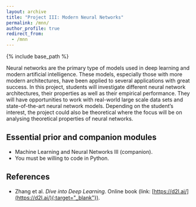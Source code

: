 ```yaml
---
layout: archive
title: "Project III: Modern Neural Networks"
permalink: /mnn/
author_profile: true
redirect_from:
  - /mnn
---
```


{% include base_path %}

Neural networks are the primary type of models used in deep learning and modern artificial intelligence. These models, especially those with more modern architectures, have been applied to several applications with great success. In this project, students will investigate different neural network architectures, their properties as well as their empirical performance. They will have opportunities to work with real-world large scale data sets and state-of-the-art neural network models. Depending on the student’s interest, the project could also be theoretical where the focus will be on analysing theoretical properties of neural networks.

## Essential prior and companion modules

- Machine Learning and Neural Networks III (companion).
- You must be willing to code in Python.

## References

- Zhang et al. *Dive into Deep Learning*. Online book (link: [https://d2l.ai/](https://d2l.ai/){:target="_blank"}).
